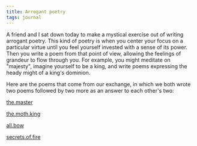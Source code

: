 ```yaml
---
title: Arrogant poetry
tags: journal
---
```


A friend and I sat down today to make a mystical exercise out of writing
arrogant poetry.  This kind of poetry is when you center your focus on a
particular virtue until you feel yourself invested with a sense of its
power.  Then you write a poem from that point of view, allowing the
feelings of grandeur to flow through you.  For example, you might
meditate on "majesty", imagine yourself to be a king, and write poems
expressing the heady might of a king's dominion.

Here are the poems that come from our exchange, in which we both wrote
two poems followed by two more as an answer to each other's two:

[the.master](the.master)

[the.moth.king](the.moth.king)

[all.bow](all.bow)

[secrets.of.fire](secrets.of.fire)


